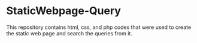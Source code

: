 # StaticWebpage-Query
This repository contains html, css, and php codes that were used to create the static web page and search the queries from it.
